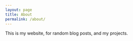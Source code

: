 ```yaml
---
layout: page
title: About
permalink: /about/
---
```

This is my website, for random blog posts, and my projects.
